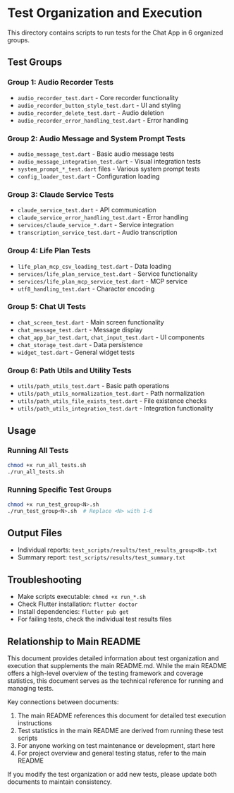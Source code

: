 # Test Organization and Execution

This directory contains scripts to run tests for the Chat App in 6 organized groups.

## Test Groups

### Group 1: Audio Recorder Tests
- `audio_recorder_test.dart` - Core recorder functionality
- `audio_recorder_button_style_test.dart` - UI and styling
- `audio_recorder_delete_test.dart` - Audio deletion
- `audio_recorder_error_handling_test.dart` - Error handling

### Group 2: Audio Message and System Prompt Tests
- `audio_message_test.dart` - Basic audio message tests
- `audio_message_integration_test.dart` - Visual integration tests
- `system_prompt_*_test.dart` files - Various system prompt tests
- `config_loader_test.dart` - Configuration loading

### Group 3: Claude Service Tests
- `claude_service_test.dart` - API communication
- `claude_service_error_handling_test.dart` - Error handling
- `services/claude_service_*.dart` - Service integration
- `transcription_service_test.dart` - Audio transcription

### Group 4: Life Plan Tests
- `life_plan_mcp_csv_loading_test.dart` - Data loading
- `services/life_plan_service_test.dart` - Service functionality
- `services/life_plan_mcp_service_test.dart` - MCP service
- `utf8_handling_test.dart` - Character encoding

### Group 5: Chat UI Tests
- `chat_screen_test.dart` - Main screen functionality
- `chat_message_test.dart` - Message display
- `chat_app_bar_test.dart`, `chat_input_test.dart` - UI components
- `chat_storage_test.dart` - Data persistence
- `widget_test.dart` - General widget tests

### Group 6: Path Utils and Utility Tests
- `utils/path_utils_test.dart` - Basic path operations
- `utils/path_utils_normalization_test.dart` - Path normalization
- `utils/path_utils_file_exists_test.dart` - File existence checks
- `utils/path_utils_integration_test.dart` - Integration functionality

## Usage

### Running All Tests
```bash
chmod +x run_all_tests.sh
./run_all_tests.sh
```

### Running Specific Test Groups
```bash
chmod +x run_test_group<N>.sh
./run_test_group<N>.sh  # Replace <N> with 1-6
```

## Output Files
- Individual reports: `test_scripts/results/test_results_group<N>.txt`
- Summary report: `test_scripts/results/test_summary.txt`

## Troubleshooting
- Make scripts executable: `chmod +x run_*.sh`
- Check Flutter installation: `flutter doctor`
- Install dependencies: `flutter pub get`
- For failing tests, check the individual test results files 

## Relationship to Main README

This document provides detailed information about test organization and execution that supplements the main README.md. While the main README offers a high-level overview of the testing framework and coverage statistics, this document serves as the technical reference for running and managing tests.

Key connections between documents:
1. The main README references this document for detailed test execution instructions
2. Test statistics in the main README are derived from running these test scripts
3. For anyone working on test maintenance or development, start here
4. For project overview and general testing status, refer to the main README

If you modify the test organization or add new tests, please update both documents to maintain consistency. 